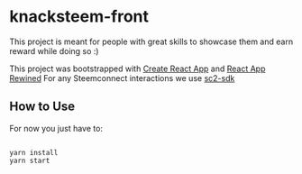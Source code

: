 # knacksteem-front

This project is meant for people with great skills to showcase them and earn reward while doing so :)

This project was bootstrapped with [Create React App](https://github.com/facebookincubator/create-react-app) and [React App Rewined](https://github.com/timarney/react-app-rewired)
For any Steemconnect interactions we use [sc2-sdk](https://www.npmjs.com/package/sc2-sdk)


## How to Use

For now you just have to:

```

yarn install
yarn start

```
